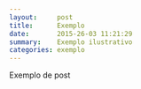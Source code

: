 ```yaml
---
layout:     post
title:      Exemplo
date:       2015-26-03 11:21:29
summary:    Exemplo ilustrativo
categories: exemplo 
---
```


Exemplo de post 
